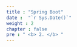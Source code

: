 ```yaml
---
title : "Spring Boot"
date :  "`r Sys.Date()`" 
weight : 2 
chapter : false
pre : " <b> 2. </b> "
---
```

